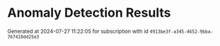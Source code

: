 # Anomaly Detection Results


<sup>Generated at 2024-07-27 11:22:05 for subscription with id `4913be3f-a345-4652-9bba-767418dd25e3`</sup>
